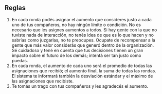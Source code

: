 ## Reglas

1. En cada ronda podés asignar el aumento que consideres justo a cada uno de tus compañeros, no hay ningún límite o condición. No es necesario que les asignes aumentos a todos. Si hay gente con la que no tuviste nada de interacción, no tenés idea de que es lo que hacen y no sabrías como juzgarlas, no te preocupes. Ocupate de recompensar a la gente que más valor considerás que generó dentro de la organización. Sé cuidadoso y tené en cuenta que tus decisiones tienen un gran impacto sobre el futuro de los demás; intentá ser tan justo como puedas.
2. En cada ronda, el aumento de cada uno será el promedio de todas las asignaciones que recibió; el aumento final, la suma de todas las rondas. El sistema te informará también la desviación estándar y el máximo de las asignaciones que recibiste.
3. Te tomás un trago con tus compañeros y les agradecés el aumento.
